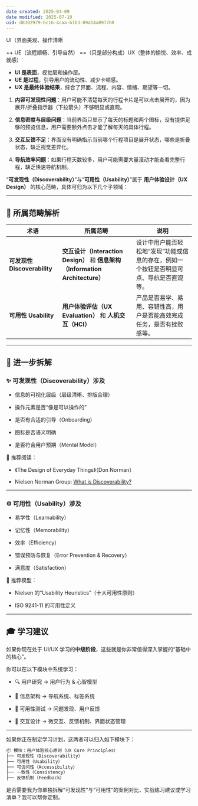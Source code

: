 ```yaml
---
date created: 2025-04-09
date modified: 2025-07-10
uid: d8302979-bc16-4caa-b163-09a14a0977b0
---
```


UI（界面美观、操作清晰

++ UE（流程顺畅、引导自然）
==（只是部分构成）UX（整体的愉悦、效率、成就感）`

- **UI 是表面**，视觉层和操作层。
- **UE 是过程**，引导用户的流动性、减少卡顿感。
- **UX 是最终体验结果**，综合了界面、流程、内容、情绪、期望等一切。




1. **内容可发现性问题**：用户可能不清楚每天的行程卡片是可以点击展开的，因为展开/折叠指示器（下拉箭头）不够明显或直观。
    
2. **信息密度与层级问题**：当前界面只显示了每天的标题和两个图标，没有提供足够的预览信息，用户需要额外点击才能了解每天的具体行程。
    
3. **交互反馈不足**：界面没有明确指示当前哪个行程项目是展开状态，哪些是折叠状态，缺乏视觉差异化。
    
4. **导航效率问题**：如果行程天数较多，用户可能需要大量滚动才能查看完整行程，缺乏快速导航机制。

“**可发现性（Discoverability）**”与“**可用性（Usability）**”属于 **用户体验设计（UX Design）** 的核心范畴，具体可归为以下几个子领域：

---

## 🧠 所属范畴解析

|术语|所属范畴|说明|
|---|---|---|
|**可发现性 Discoverability**|**交互设计（Interaction Design）** 和 **信息架构（Information Architecture）**|设计中用户能否轻松地“发现”功能或信息的存在，例如一个按钮是否明显可点、导航是否直观等。|
|**可用性 Usability**|**用户体验评估（UX Evaluation）** 和 **人机交互（HCI）**|产品是否易学、易用、容错性高，用户是否能高效完成任务，是否有挫败感等。|

---

## 🧩 进一步拆解

### ✨ 可发现性（Discoverability）涉及

- 信息的可视化层级（层级清晰、排版合理）
    
- 操作元素是否“像是可以操作的”
    
- 是否有合适的引导（Onboarding）
    
- 图标是否语义明确
    
- 是否符合用户预期（Mental Model）
    

📘 推荐阅读：

- 《The Design of Everyday Things》（Don Norman）
    
- Nielsen Norman Group: [What is Discoverability?](https://www.nngroup.com/articles/discoverability/)
    

---

### ⚙️ 可用性（Usability）涉及

- 易学性（Learnability）
    
- 记忆性（Memorability）
    
- 效率（Efficiency）
    
- 错误预防与恢复（Error Prevention & Recovery）
    
- 满意度（Satisfaction）
    

📘 推荐模型：

- Nielsen 的“Usability Heuristics”（十大可用性原则）
    
- ISO 9241-11 的可用性定义
    

---

## 🎓 学习建议

如果你现在处于 UI/UX 学习的**中级阶段**，这些就是你非常值得深入掌握的“基础中的核心”。

你可以在以下模块中系统学习：

- 🔍 用户研究 → 用户行为 & 心智模型
    
- 📐 信息架构 → 导航系统、标签系统
    
- 🧪 可用性测试 → 问题发现、用户反馈
    
- 🎯 交互设计 → 微交互、反馈机制、界面状态管理
    

---

如果你正在制定学习计划，这两者可以归入如下模块下：

```Java
📦 模块：用户体验核心原则（UX Core Principles）
├── 可发现性（Discoverability）
├── 可用性（Usability）
├── 可访问性（Accessibility）
├── 一致性（Consistency）
├── 反馈机制（Feedback）
```

是否需要我为你单独拆解“可发现性”与“可用性”的案例对比、实战练习建议或学习清单？我可以帮你定制。

